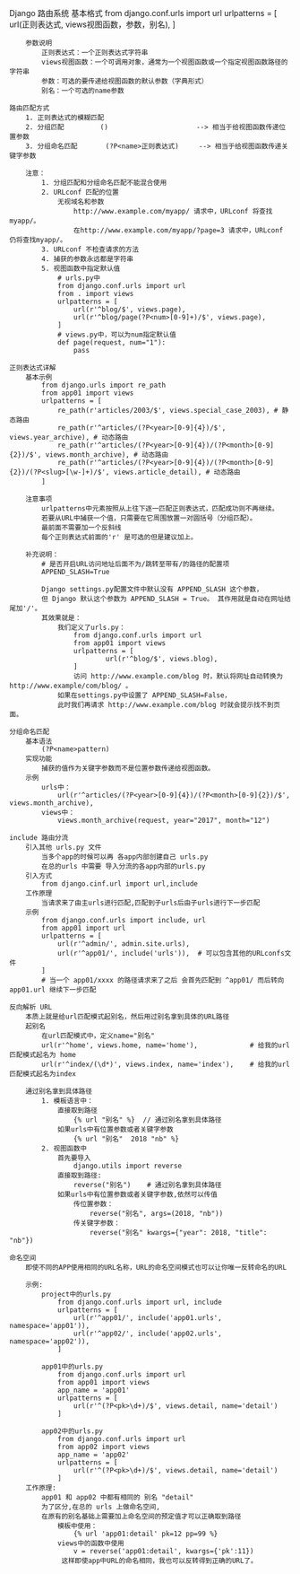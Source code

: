 Django 路由系统
	基本格式
		from django.conf.urls import url
			urlpatterns = [
				 url(正则表达式, views视图函数，参数，别名),
			]

		参数说明
			正则表达式：一个正则表达式字符串
			views视图函数：一个可调用对象，通常为一个视图函数或一个指定视图函数路径的字符串
			参数：可选的要传递给视图函数的默认参数（字典形式）
			别名：一个可选的name参数

	路由匹配方式
		1. 正则表达式的模糊匹配
		2. 分组匹配     	()  				 	--> 相当于给视图函数传递位置参数
		3. 分组命名匹配   	(?P<name>正则表达式) 	--> 相当于给视图函数传递关键字参数

		注意：
			1. 分组匹配和分组命名匹配不能混合使用			
			2. URLconf 匹配的位置
				无视域名和参数
					http://www.example.com/myapp/ 请求中，URLconf 将查找myapp/。
					在http://www.example.com/myapp/?page=3 请求中，URLconf 仍将查找myapp/。	
			3. URLconf 不检查请求的方法				
			4. 捕获的参数永远都是字符串			
			5. 视图函数中指定默认值	
				# urls.py中
				from django.conf.urls import url
				from . import views
				urlpatterns = [
					url(r'^blog/$', views.page),
					url(r'^blog/page(?P<num>[0-9]+)/$', views.page),
				]
				# views.py中，可以为num指定默认值
				def page(request, num="1"):
					pass

	正则表达式详解
		基本示例
			from django.urls import re_path
			from app01 import views	 
			urlpatterns = [
				re_path(r'articles/2003/$', views.special_case_2003), # 静态路由
				re_path(r'^articles/(?P<year>[0-9]{4})/$', views.year_archive), # 动态路由
				re_path(r'^articles/(?P<year>[0-9]{4})/(?P<month>[0-9]{2})/$', views.month_archive), # 动态路由
				re_path(r'^articles/(?P<year>[0-9]{4})/(?P<month>[0-9]{2})/(?P<slug>[\w-]+)/$', views.article_detail), # 动态路由
			]　
		
		注意事项
			urlpatterns中元素按照从上往下逐一匹配正则表达式，匹配成功则不再继续。
			若要从URL中捕获一个值，只需要在它周围放置一对圆括号（分组匹配）。
			最前面不需要加一个反斜线
			每个正则表达式前面的'r' 是可选的但是建议加上。
		
		补充说明：
			# 是否开启URL访问地址后面不为/跳转至带有/的路径的配置项
			APPEND_SLASH=True
			
			Django settings.py配置文件中默认没有 APPEND_SLASH 这个参数，
			但 Django 默认这个参数为 APPEND_SLASH = True。 其作用就是自动在网址结尾加'/'。
			其效果就是：
				我们定义了urls.py：
					from django.conf.urls import url
					from app01 import views
					urlpatterns = [
							url(r'^blog/$', views.blog),
					]
					访问 http://www.example.com/blog 时，默认将网址自动转换为 http://www.example/com/blog/ 。
				如果在settings.py中设置了 APPEND_SLASH=False，
				此时我们再请求 http://www.example.com/blog 时就会提示找不到页面。
	
	分组命名匹配
		基本语法
			(?P<name>pattern)
		实现功能
			捕获的值作为关键字参数而不是位置参数传递给视图函数。
		示例
			urls中：
				url(r'^articles/(?P<year>[0-9]{4})/(?P<month>[0-9]{2})/$', views.month_archive),
			views中：
				views.month_archive(request, year="2017", month="12")	
	
	include 路由分流
		引入其他 urls.py 文件
			当多个app的时候可以再 各app内部创建自己 urls.py 
			在总的urls 中需要 导入分流的各app内部的urls.py
		引入方式
			from django.cinf.url import url,include
		工作原理
			当请求来了由主urls进行匹配,匹配到子urls后由子urls进行下一步匹配
		示例
			from django.conf.urls import include, url
			from app01 import url
			urlpatterns = [
				url(r'^admin/', admin.site.urls),
				url(r'^app01/', include('urls')),  # 可以包含其他的URLconfs文件
			]
			# 当一个 app01/xxxx 的路径请求来了之后 会首先匹配到 ^app01/ 而后转向 app01.url 继续下一步匹配
		
	反向解析 URL 
		本质上就是给url匹配模式起别名，然后用过别名拿到具体的URL路径
		起别名
			在url匹配模式中，定义name="别名"
			url(r'^home', views.home, name='home'),  			# 给我的url匹配模式起名为 home
			url(r'^index/(\d*)', views.index, name='index'),    # 给我的url匹配模式起名为index
		
		通过别名拿到具体路径
			1. 模板语言中：
				直接取到路径
					{% url "别名" %}  // 通过别名拿到具体路径
				如果urls中有位置参数或者关键字参数
					{% url "别名"  2018 "nb" %}
			2. 视图函数中
				首先要导入
					django.utils import reverse
				直接取到路径:
					reverse("别名")	 # 通过别名拿到具体路径
				如果urls中有位置参数或者关键字参数,依然可以传值
					传位置参数：
						reverse("别名", args=(2018, "nb"))	
					传关键字参数：
						reverse("别名" kwargs={"year": 2018, "title": "nb"})
	
	命名空间 	
		即使不同的APP使用相同的URL名称，URL的命名空间模式也可以让你唯一反转命名的URL
		
		示例:
			project中的urls.py
				from django.conf.urls import url, include
				urlpatterns = [
					url(r'^app01/', include('app01.urls', namespace='app01')),
					url(r'^app02/', include('app02.urls', namespace='app02')),
				]
			
			app01中的urls.py
				from django.conf.urls import url
				from app01 import views			 
				app_name = 'app01'
				urlpatterns = [
					url(r'^(?P<pk>\d+)/$', views.detail, name='detail')
				]

			app02中的urls.py
				from django.conf.urls import url
				from app02 import views			 
				app_name = 'app02'
				urlpatterns = [
					url(r'^(?P<pk>\d+)/$', views.detail, name='detail')
				]
		工作原理:
			app01 和 app02 中都有相同的 别名 "detail" 
			为了区分,在总的 urls 上做命名空间,
			在原有的别名基础上需要加上命名空间的预定值才可以正确取到路径
				模板中使用：
					{% url 'app01:detail' pk=12 pp=99 %}
				views中的函数中使用
					v = reverse('app01:detail', kwargs={'pk':11})
				 这样即使app中URL的命名相同，我也可以反转得到正确的URL了。

				
				
				
				
				
				
				
				
				
				
				